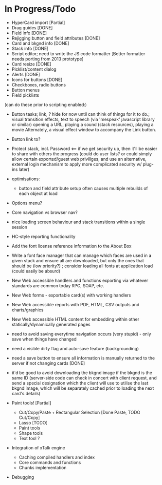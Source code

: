In Progress/Todo
================

* HyperCard import [Partial]
* Drag guides [DONE]
* Field info [DONE]
* Rejigging button and field attributes [DONE]
* Card and bkgnd info [DONE]
* Stack info [DONE]
* Script editor; need to write the JS code formatter [Better formatter needs porting from 2013 prototype]
* Card resize [DONE]
* Picklist/content dialog
* Alerts [DONE]
* Icons for buttons [DONE]
* Checkboxes, radio buttons
* Button menus
* Field picklists

(can do these prior to scripting enabled:)
* Button tasks; link, ? hide for now until can think of things for it to do.;
	visual transition effects, text to speech (via 'mespeak' javascript library or similar)
	opening a URL, playing a sound (stack resources), playing a movie 
	Alternately, a visual effect window to accompany the Link button.
* Button link to?

* Protect stack, incl. Password   <== if we get security up, then it'll be easier to share with others the progress
	(could do user lists? or could simply allow certain exported/guest web priviliges, and use an alternative,
	external login mechanism to apply more complicated security w/ plug-ins later)
	
* optimisations: 
  * button and field attribute setup often causes multiple rebuilds of each object at load

* Options menu?
* Core navigation vs browser nav?

* nice loading screen behaviour and stack transitions within a single session

* HC-style reporting functionality

* Add the font license reference information to the About Box 
* Write a font face manager that can manage which faces are used in a given stack and ensure all are downloaded, but only the ones that should be (low priority?) ; consider loading all fonts at application load (could easily be absurd)

* New Web accessible handlers and functions exporting via whatever standards are common today RPC, SOAP, etc.
* New Web forms - exportable card(s) with working handlers
* New Web accessible reports with PDF, HTML, CSV outputs and charts/graphics
* New Web accessible HTML content for embedding within other statically/dynamically generated pages

* need to avoid saving everytime navigation occurs (very stupid) - only save when things have changed
* need a visible dirty flag and auto-save feature (backgrounding)
* need a save button to ensure all information is manually returned to the server if not changing cards [DONE]
* it'd be good to avoid downloading the bkgnd image if the bkgnd is the same ID (server-side code can check in concert with client request, and send a special designation which the client will use to utilise the last bkgnd image, which will be separately cached prior to loading the next card's details)

* Paint tools! [Partial]
  * Cut/Copy/Paste + Rectangular Selection [Done Paste, TODO Cut/Copy]
  * Lasso [TODO]
  * Paint tools
  * Shape tools
  * Text tool ?

* Integration of xTalk engine
  * Caching compiled handlers and index
  * Core commands and functions
  * Chunks implementation

* Debugging